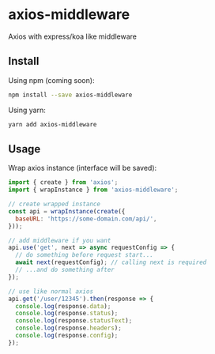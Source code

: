 # axios-middleware
Axios with express/koa like middleware

## Install

Using npm (coming soon):

```bash
npm install --save axios-middleware
```

Using yarn:

```bash
yarn add axios-middleware
```

## Usage

Wrap axios instance (interface will be saved):

```javascript
import { create } from 'axios';
import { wrapInstance } from 'axios-middleware';

// create wrapped instance
const api = wrapInstance(create({
  baseURL: 'https://some-domain.com/api/',
}));

// add middleware if you want
api.use('get', next => async requestConfig => {
  // do something before request start...
  await next(requestConfig); // calling next is required
  // ...and do something after
});

// use like normal axios
api.get('/user/12345').then(response => {
  console.log(response.data);
  console.log(response.status);
  console.log(response.statusText);
  console.log(response.headers);
  console.log(response.config);
});

```
